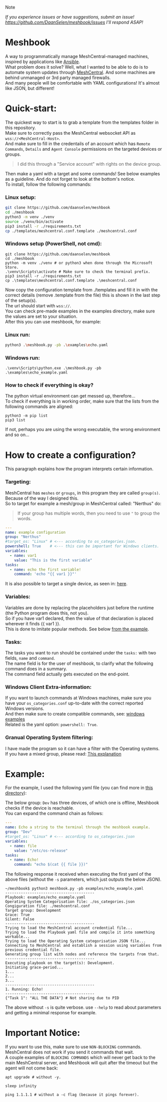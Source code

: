 > [!NOTE]
> *If you experience issues or have suggestions, submit an issue! https://github.com/DaanSelen/meshbook/issues I'll respond ASAP!*

# Meshbook

A way to programmatically manage MeshCentral-managed machines, inspired by applications like [Ansible](https://github.com/ansible/ansible).<br>
What problem does it solve? Well, what I wanted to be able to do is to automate system updates through [MeshCentral](https://github.com/ylianst/meshcentral). And some machines are behind unmanaged or 3rd party managed firewalls.<br>
And many people will be comfortable with YAML configurations! It's almost like JSON, but different!<br>

# Quick-start:

The quickest way to start is to grab a template from the templates folder in this repository.<br>
Make sure to correctly pass the MeshCentral websocket API as `wss://<MeshCentral-Host>`.<br>
And make sure to fill in the credentails of an account which has `Remote Commands`, `Details` and `Agent Console` permissions on the targeted devices or groups.<br>

> I did this through a "Service account" with rights on the device group.

Then make a yaml with a target and some commands! See below examples as a guideline. And do not forget to look at the bottom's notice.<br>
To install, follow the following commands:<br>

### Linux setup:

```bash
git clone https://github.com/daanselen/meshbook
cd ./meshbook
python3 -m venv ./venv
source ./venv/bin/activate
pip3 install -r ./requirements.txt
cp ./templates/meshcentral.conf.template ./meshcentral.conf
```

### Windows setup (PowerShell, not cmd):

```shell
git clone https://github.com/daanselen/meshbook
cd ./meshbook
python -m venv ./venv # or python3 when done through the Microsoft Store.
.\venv\Scripts\activate # Make sure to check the terminal prefix.
pip3 install -r ./requirements.txt
cp .\templates\meshcentral.conf.template .\meshcentral.conf
```

Now copy the configuration template from ./templates and fill it in with the correct details (remove .template from the file) this is shown in the last step of the setup(s).<br>
The url should start with `wss://`.<br>
You can check pre-made examples in the examples directory, make sure the values are set to your situation.<br>
After this you can use meshbook, for example:

### Linux run:

```bash
python3 .\meshbook.py -pb .\examples\echo.yaml
```

### Windows run:

```shell
.\venv\Scripts\python.exe .\meshbook.py -pb .\examples\echo_example.yaml
```

### How to check if everything is okay?

The python virtual environment can get messed up, therefore...<br>
To check if everything is in working order, make sure that the lists from the following commands are aligned:

```
python3 -m pip list
pip3 list
```

If not, perhaps you are using the wrong executable, the wrong environment and so on...

# How to create a configuration?

This paragraph explains how the program interprets certain information.

### Targeting:

MeshCentral has `meshes` or `groups`, in this program they are called `group(s)`. Because of the way I designed this.<br>
So to target for example a mesh/group in MeshCentral called: "Nerthus" do:

> If your group has multiple words, then you need to use `"` to group the words.

```yaml
---
name: example configuration
group: "Nerthus"
#target_os: "Linux" # <--- according to os_categories.json.
powershell: True    # <--- this can be important for Windows clients.
variables:
  - name: var1
    value: "This is the first variable"
tasks:
  - name: echo the first variable!
    command: 'echo "{{ var1 }}"'
```

It is also possible to target a single device, as seen in: [here](./examples/apt_update_example.yaml).<br>

### Variables:

Variables are done by replacing the placeholders just before the runtime (the Python program does this, not you).<br>
So if you have var1 declared, then the value of that declaration is placed wherever it finds {{ var1 }}.<br>
This is done to imitate popular methods. See below [from the example](./examples/variable_usage_example.yaml).<br>

### Tasks:

The tasks you want to run should be contained under the `tasks:` with two fields, `name` and `command`.<br>
The name field is for the user of meshbook, to clarify what the following command does in a summary.<br>
The command field actually gets executed on the end-point.<br>

### Windows Client Extra-information:

If you want to launch commands at Windows machines, make sure you have your `os_categories.conf` up-to-date with the correct reported Windows versions.<br>
And then make sure to create compatible commands, see: [windows examples](./examples/windows)<br>
Related is the yaml option: `powershell: True`.

### Granual Operating System filtering:

I have made the program so it can have a filter with the Operating systems. If you have a mixed group, please read:
[This explanation](./docs/operating_system_filtering.md)

# Example:

For the example, I used the following yaml file (you can find more in [this directory](./examples/)):

The below group: `Dev` has three devices, of which one is offline, Meshbook checks if the device is reachable.<br>
You can expand the command chain as follows:<br>

```yaml
---
name: Echo a string to the terminal through the meshbook example.
group: "Dev"
#target_os: "Linux" # <--- according to os_categories.json
variables:
  - name: file
    value: "/etc/os-release"
tasks:
  - name: Echo!
    command: "echo $(cat {{ file }})"
```

The following response it received when executing the first yaml of the above files (without the `-s` parameters, which just outputs the below JSON).

```shell
~/meshbook$ python3 meshbook.py -pb examples/echo_example.yaml
----------------------------------------
Playbook: examples/echo_example.yaml
Operating System Categorisation file: ./os_categories.json
Congiguration file: ./meshcentral.conf
Target group: Development
Grace: True
Silent: False
----------------------------------------
Trying to load the MeshCentral account credential file...
Trying to load the Playbook yaml file and compile it into something workable...
Trying to load the Operating System categorisation JSON file...
Connecting to MeshCentral and establish a session using variables from previous credential file.
Generating group list with nodes and reference the targets from that.
----------------------------------------
Executing playbook on the target(s): Development.
Initiating grace-period...
1...
2...
3...
----------------------------------------
1. Running: Echo!
----------------------------------------
{"Task 1": "ALL THE DATA"} # Not sharing due to PID
```
The above without `-s` is quite verbose. use `--help` to read about parameters and getting a minimal response for example.

# Important Notice:

If you want to use this, make sure to use `NON-BLOCKING` commands. MeshCentral does not work if you send it commands that wait.<br>
A couple examples of `BLOCKING COMMANDS` which will never get back to the main MeshCentral server, and Meshbook will quit after the timeout but the agent will not come back:

```shell
apt upgrade # without -y.

sleep infinity

ping 1.1.1.1 # without a -c flag (because it pings forever).
```
